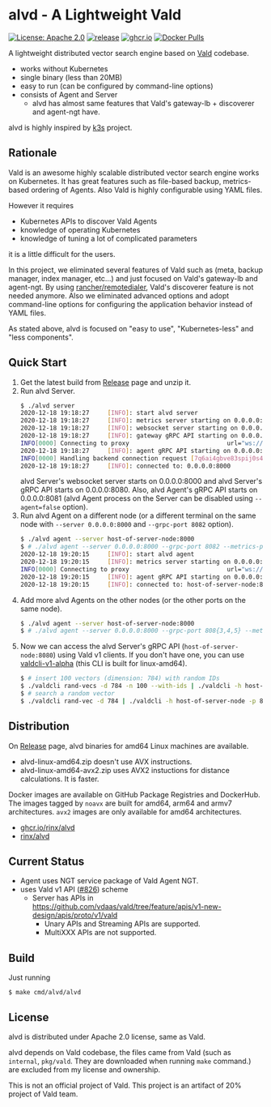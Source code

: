 alvd - A Lightweight Vald
===

[![License: Apache 2.0](https://img.shields.io/github/license/rinx/alvd.svg?style=flat-square)](https://opensource.org/licenses/Apache-2.0)
[![release](https://img.shields.io/github/release/rinx/alvd.svg?style=flat-square)](https://github.com/rinx/alvd/releases/latest)
[![ghcr.io](https://img.shields.io/badge/ghcr.io-rinx%2Falvd-brightgreen?logo=docker&style=flat-square)](https://github.com/users/rinx/packages/container/package/alvd)
[![Docker Pulls](https://img.shields.io/docker/pulls/rinx/alvd.svg?style=flat-square)](https://hub.docker.com/r/rinx/alvd)

A lightweight distributed vector search engine based on [Vald](https://vald.vdaas.org) codebase.

- works without Kubernetes
- single binary (less than 20MB)
- easy to run (can be configured by command-line options)
- consists of Agent and Server
    - alvd has almost same features that Vald's gateway-lb + discoverer and agent-ngt have.

alvd is highly inspired by [k3s](https://k3s.io) project.


Rationale
---

Vald is an awesome highly scalable distributed vector search engine works on Kubernetes.
It has great features such as file-based backup, metrics-based ordering of Agents. Also Vald is highly configurable using YAML files.

However it requires

- Kubernetes APIs to discover Vald Agents
- knowledge of operating Kubernetes
- knowledge of tuning a lot of complicated parameters

it is a little difficult for the users.

In this project, we eliminated several features of Vald such as (meta, backup manager, index manager, etc...) and just focused on Vald's gateway-lb and agent-ngt.
By using [rancher/remotedialer](https://github.com/rancher/remotedialer), Vald's discoverer feature is not needed anymore.
Also we eliminated advanced options and adopt command-line options for configuring the application behavior instead of YAML files.

As stated above, alvd is focused on "easy to use", "Kubernetes-less" and "less components".

Quick Start
---

1. Get the latest build from [Release](https://github.com/rinx/alvd/releases) page and unzip it.
2. Run alvd Server.
    ```sh
    $ ./alvd server
    2020-12-18 19:18:27     [INFO]: start alvd server
    2020-12-18 19:18:27     [INFO]: metrics server starting on 0.0.0.0:9090
    2020-12-18 19:18:27     [INFO]: websocket server starting on 0.0.0.0:8000
    2020-12-18 19:18:27     [INFO]: gateway gRPC API starting on 0.0.0.0:8080
    INFO[0000] Connecting to proxy                           url="ws://0.0.0.0:8000/connect"
    2020-12-18 19:18:27     [INFO]: agent gRPC API starting on 0.0.0.0:8081
    INFO[0000] Handling backend connection request [7q6ai4gbve83spij0s4g]
    2020-12-18 19:18:27     [INFO]: connected to: 0.0.0.0:8000
    ```
    alvd Server's websocket server starts on 0.0.0.0:8000 and alvd Server's gRPC API starts on 0.0.0.0:8080.
    Also, alvd Agent's gRPC API starts on 0.0.0.0:8081 (alvd Agent process on the Server can be disabled using `--agent=false` option).
3. Run alvd Agent on a different node (or a different terminal on the same node with `--server 0.0.0.0:8000` and `--grpc-port 8082` option).
    ```sh
    $ ./alvd agent --server host-of-server-node:8000
    $ # ./alvd agent --server 0.0.0.0:8000 --grpc-port 8082 --metrics-port=9091
    2020-12-18 19:20:15     [INFO]: start alvd agent
    2020-12-18 19:20:15     [INFO]: metrics server starting on 0.0.0.0:9090
    INFO[0000] Connecting to proxy                           url="ws://host-of-server-node:8000/connect"
    2020-12-18 19:20:15     [INFO]: agent gRPC API starting on 0.0.0.0:8081
    2020-12-18 19:20:15     [INFO]: connected to: host-of-server-node:8000
    ```
4. Add more alvd Agents on the other nodes (or the other ports on the same node).
    ```sh
    $ ./alvd agent --server host-of-server-node:8000
    $ # ./alvd agent --server 0.0.0.0:8000 --grpc-port 808{3,4,5} --metrics-port=909{2,3,4}
    ```
5. Now we can access the alvd Server's gRPC API (`host-of-server-node:8080`) using Vald v1 clients.
    If you don't have one, you can use [valdcli-v1-alpha](https://github.com/vdaas/vald-client-clj/pull/14#issuecomment-738521578) (this CLI is built for linux-amd64).
    ```sh
    $ # insert 100 vectors (dimension: 784) with random IDs
    $ ./valdcli rand-vecs -d 784 -n 100 --with-ids | ./valdcli -h host-of-server-node -p 8080 stream-insert
    $ # search a random vector
    $ ./valdcli rand-vec -d 784 | ./valdcli -h host-of-server-node -p 8080 search
    ```

Distribution
---

On [Release](https://github.com/rinx/alvd/releases) page, alvd binaries for amd64 Linux machines are available.

- alvd-linux-amd64.zip doesn't use AVX instructions.
- alvd-linux-amd64-avx2.zip uses AVX2 instuctions for distance calculations. It is faster.

Docker images are available on GitHub Package Registries and DockerHub.
The images tagged by `noavx` are built for amd64, arm64 and armv7 architectures.
`avx2` images are only available for amd64 architectures.

- [ghcr.io/rinx/alvd](https://github.com/users/rinx/packages/container/package/alvd)
- [rinx/alvd](https://hub.docker.com/r/rinx/alvd)


Current Status
---

- Agent uses NGT service package of Vald Agent NGT.
- uses Vald v1 API ([#826](https://github.com/vdaas/vald/pull/826)) scheme
    - Server has APIs in https://github.com/vdaas/vald/tree/feature/apis/v1-new-design/apis/proto/v1/vald
        - Unary APIs and Streaming APIs are supported.
        - MultiXXX APIs are not supported.


Build
---

Just running

    $ make cmd/alvd/alvd


License
---

alvd is distributed under Apache 2.0 license, same as Vald.

alvd depends on Vald codebase, the files came from Vald (such as `internal`, `pkg/vald`. They are downloaded when running `make` command.) are excluded from my license and ownership.

This is not an official project of Vald. This project is an artifact of 20% project of Vald team.
